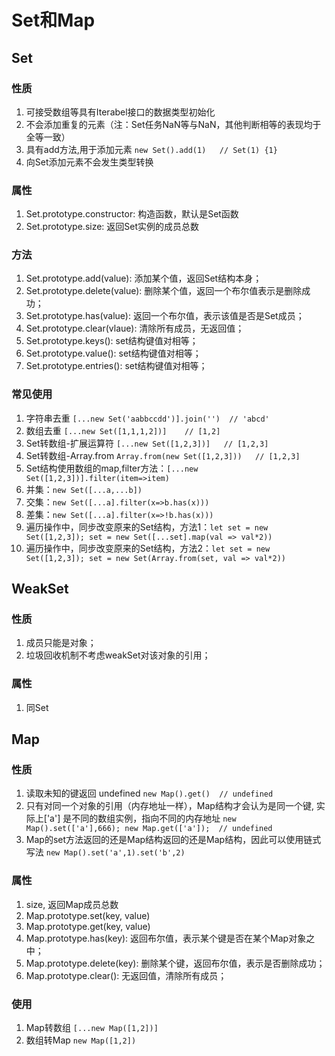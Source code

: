 # Set和Map

## Set 

### 性质
1. 可接受数组等具有Iterabel接口的数据类型初始化
2. 不会添加重复的元素（注：Set任务NaN等与NaN，其他判断相等的表现均于全等一致）
3. 具有add方法,用于添加元素 `new Set().add(1)   // Set(1) {1}`
4. 向Set添加元素不会发生类型转换

### 属性
1. Set.prototype.constructor: 构造函数，默认是Set函数
2. Set.prototype.size: 返回Set实例的成员总数

### 方法
1. Set.prototype.add(value): 添加某个值，返回Set结构本身；
2. Set.prototype.delete(value): 删除某个值，返回一个布尔值表示是删除成功；
3. Set.prototype.has(value): 返回一个布尔值，表示该值是否是Set成员；
4. Set.prototype.clear(vlaue): 清除所有成员，无返回值；
5. Set.prototype.keys(): set结构键值对相等；
6. Set.prototype.value(): set结构键值对相等；
7. Set.prototype.entries(): set结构键值对相等；

### 常见使用
1. 字符串去重 `[...new Set('aabbccdd')].join('')  // 'abcd'`
2. 数组去重 `[...new Set([1,1,1,2])]    // [1,2] `
3. Set转数组-扩展运算符 `[...new Set([1,2,3])]   // [1,2,3]`
4. Set转数组-Array.from `Array.from(new Set([1,2,3]))   // [1,2,3]`
5. Set结构使用数组的map,filter方法：`[...new Set([1,2,3])].filter(item=>item)`
6. 并集：`new Set([...a,...b])`
7. 交集：`new Set([...a].filter(x=>b.has(x)))`
8. 差集：`new Set([...a].filter(x=>!b.has(x)))`
9. 遍历操作中，同步改变原来的Set结构，方法1：`let set = new Set([1,2,3]); set = new Set([...set].map(val => val*2))`
10. 遍历操作中，同步改变原来的Set结构，方法2：`let set = new Set([1,2,3]); set = new Set(Array.from(set, val => val*2))`


## WeakSet

### 性质
1. 成员只能是对象；
2. 垃圾回收机制不考虑weakSet对该对象的引用；

### 属性
1. 同Set

## Map

### 性质
1. 读取未知的键返回 undefined `new Map().get()  // undefined`
2. 只有对同一个对象的引用（内存地址一样），Map结构才会认为是同一个键, 实际上['a'] 是不同的数组实例，指向不同的内存地址
  `new Map().set(['a'],666); new Map.get(['a']);  // undefined`
3. Map的set方法返回的还是Map结构返回的还是Map结构，因此可以使用链式写法
   `new Map().set('a',1).set('b',2)`

### 属性
1. size, 返回Map成员总数
2. Map.prototype.set(key, value)
3. Map.prototype.get(key, value)
4. Map.prototype.has(key): 返回布尔值，表示某个键是否在某个Map对象之中；
5. Map.prototype.delete(key): 删除某个键，返回布尔值，表示是否删除成功；
6. Map.prototype.clear(): 无返回值，清除所有成员；

### 使用
1. Map转数组 `[...new Map([1,2])]`
2. 数组转Map `new Map([1,2])`